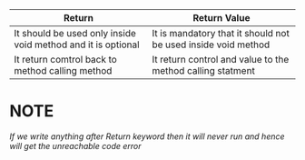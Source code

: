 | Return | Return Value |
|----------|----------|
| It should be used only inside void method and it is optional | It is mandatory that it should not be used inside void method |
| It return comtrol back to method calling method | It return control and value to the method calling statment | 

# **NOTE**
_If we write anything after Return keyword then it will never run and hence will get the unreachable code error_
